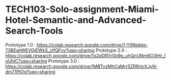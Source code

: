 # TECH103-Solo-assignment-Miami-Hotel-Semantic-and-Advanced-Search-Tools

Prototype 1.0 : https://colab.research.google.com/drive/1-Y0Npkke-73BEahWEVGjEWkS_zlfQFvv?usp=sharing
Prototype 2.0 : https://colab.research.google.com/drive/1o2qDRVr0p9p_uhQnUNm6O3iHr_loUhIC?usp=sharing
Prototype 3.0 : https://colab.research.google.com/drive/1MBTyzMhCaMrr5ZRRrtcXJyN-dm71PtOg?usp=sharing
